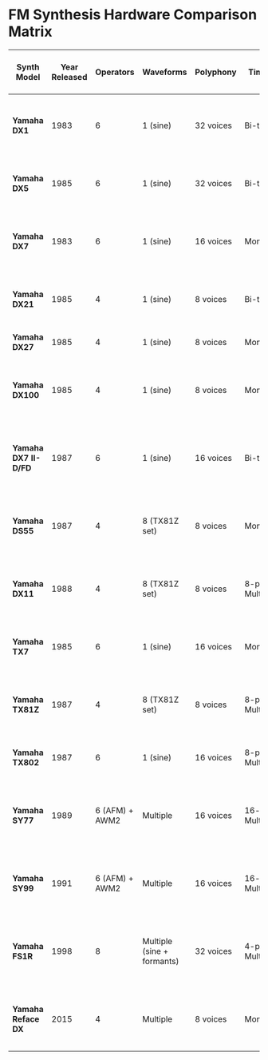 # FM Synthesis Hardware Comparison Matrix

| **Synth Model**         | **Year Released** | **Operators**         | **Waveforms**              | **Polyphony** | **Timbrality**         | **Modulation Options**     | **Presets/User Patches**   | **Keybed**                                         | **Aftertouch**               | **Keys**       | **MIDI Capability** | **Receives Velocity over MIDI** | **Receives Aftertouch over MIDI** | **Effects**                              | **Notable Features**                                                       | **Data Sources**                                                                                     |
|-------------------------|-------------------|-----------------------|----------------------------|---------------|------------------------|----------------------------|----------------------------|---------------------------------------------------|------------------------------|---------------|---------------------|--------------------------------|--------------------------------------|-----------------------------------------|----------------------------------------------------------------------------|------------------------------------------------------------------------------------------------------|
| **Yamaha DX1**          | 1983             | 6                     | 1 (sine)                   | 32 voices     | Bi-timbral            | 32 fixed algorithms        | 64 internal                | Velocity-sensitive, weighted keys                  | Yes (Polyphonic)              | 73            | Yes                 | Yes                            | Yes (Polyphonic)                     | None                                    | Premium build, wooden keybed, LED display, one of the rarest DX synths      | [Vintage Synth Explorer](https://www.vintagesynth.com/yamaha/dx1)                                   |
| **Yamaha DX5**          | 1985             | 6                     | 1 (sine)                   | 32 voices     | Bi-timbral            | 32 fixed algorithms        | 64 internal                | Velocity-sensitive                                  | Yes (Channel)                | 76            | Yes                 | Yes                            | Yes (Channel)                        | None                                    | DX1 sound engine in a more affordable package                                     | [Vintage Synth Explorer](https://www.vintagesynth.com/yamaha/dx5)                                   |
| **Yamaha DX7**          | 1983             | 6                     | 1 (sine)                   | 16 voices     | Monotimbral           | 32 fixed algorithms        | 32 presets / 32 user       | Velocity-sensitive                                  | Yes (Channel)                | 61            | Yes                 | Yes                            | Yes (Channel)                        | None                                    | First commercial FM synth, MIDI support, metallic & glassy tones             | [Vintage Synth Explorer](https://www.vintagesynth.com/yamaha/dx7), [Wikipedia](https://en.wikipedia.org/wiki/Yamaha_DX7) |
| **Yamaha DX21**         | 1985             | 4                     | 1 (sine)                   | 8 voices      | Bi-timbral            | 8 fixed algorithms         | 32 presets / 32 user       | No velocity sensitivity                             | No                           | 61            | Yes                 | Yes                            | No                                   | Chorus                                  | Built-in chorus effect, budget-friendly FM synth                                | [Vintage Synth Explorer](https://www.vintagesynth.com/yamaha/dx21)                                 |
| **Yamaha DX27**         | 1985             | 4                     | 1 (sine)                   | 8 voices      | Monotimbral           | 8 fixed algorithms         | 96 presets / 32 user       | No velocity sensitivity                             | No                           | 61            | Yes                 | Yes                            | No                                   | None                                    | Compact DX21 without chorus                                                    | [Vintage Synth Explorer](https://www.vintagesynth.com/yamaha/dx27)                                 |
| **Yamaha DX100**        | 1985             | 4                     | 1 (sine)                   | 8 voices      | Monotimbral           | 8 fixed algorithms         | 192 presets / 24 user      | No velocity sensitivity                             | No                           | 49 (mini)     | Yes                 | Yes                            | No                                   | None                                    | Mini keys, battery-powered, popular for funk & bass sounds                    | [Vintage Synth Explorer](https://www.vintagesynth.com/yamaha/dx100)                                |
| **Yamaha DX7 II-D/FD**  | 1987             | 6                     | 1 (sine)                   | 16 voices     | Bi-timbral            | 32 fixed algorithms        | 64 internal / 64 cartridge | Velocity-sensitive                                  | Yes (Channel)                | 61            | Yes                 | Yes                            | Yes (Channel)                        | None                                    | Stereo output, fractional scaling, improved DAC, floppy disk on FD model      | [Vintage Synth Explorer](https://www.vintagesynth.com/yamaha/dx7iid-dx7iifd)                         |
| **Yamaha DS55**         | 1987             | 4                     | 8 (TX81Z set)              | 8 voices      | Monotimbral           | Preset-based               | 200 presets (no user)      | Velocity-sensitive                                  | No                           | 61            | Yes                 | Yes                            | No                                   | Chorus, Reverb                          | Simplified FM synth, preset-based operation, built-in drum patterns           | [Vintage Synth Explorer](https://www.vintagesynth.com/yamaha/ds55)                                 |
| **Yamaha DX11**         | 1988             | 4                     | 8 (TX81Z set)              | 8 voices      | 8-part Multitimbral   | 8 fixed algorithms         | 128 presets / 32 user      | Velocity-sensitive                                  | Yes (Channel)                | 61            | Yes                 | Yes                            | Yes (Channel)                        | None                                    | Multitimbral, velocity & aftertouch-sensitive, unique FM presets              | [Vintage Synth Explorer](https://www.vintagesynth.com/yamaha/dx11)                                 |
| **Yamaha TX7**          | 1985             | 6                     | 1 (sine)                   | 16 voices     | Monotimbral           | 32 fixed algorithms        | 32 user (DX7-compatible)   | N/A (module)                                        | N/A                          | N/A           | Yes                 | Yes                            | No                                   | None                                    | DX7 in a desktop module, no front panel controls                                  | [Synth Ark](https://www.synthark.org/Yamaha/TX7.html)                                              |
| **Yamaha TX81Z**        | 1987             | 4                     | 8 (TX81Z set)              | 8 voices      | 8-part Multitimbral   | 8 fixed algorithms         | 128 presets / 32 user      | N/A (module)                                        | N/A                          | N/A           | Yes                 | Yes                            | Yes (Channel)                        | None                                    | First FM synth with selectable waveforms, punchy bass sounds                  | [Vintage Synth Explorer](https://www.vintagesynth.com/yamaha/tx81z)                                |
| **Yamaha TX802**        | 1987             | 6                     | 1 (sine)                   | 16 voices     | 8-part Multitimbral   | 32 fixed algorithms        | 128 presets / 64 user      | N/A (module)                                        | N/A                          | N/A           | Yes                 | Yes                            | Yes (Channel)                        | None                                    | Rackmount DX7 II with 8-part multitimbrality                                    | [Vintage Synth Explorer](https://www.vintagesynth.com/yamaha/tx802)                                |
| **Yamaha SY77**         | 1989             | 6 (AFM) + AWM2        | Multiple                   | 16 voices     | 16-part Multitimbral  | Free-routing AFM engine    | 64 presets / 64 user       | Velocity-sensitive                                  | Yes (Channel)                | 61            | Yes                 | Yes                            | Yes (Channel)                        | Chorus, Reverb                          | FM + sample-based synthesis (AWM2), built-in sequencer                         | [MIDERA Artist](https://www.midera-artist.com/yamaha-sy77/)                                        |
| **Yamaha SY99**         | 1991             | 6 (AFM) + AWM2        | Multiple                   | 16 voices     | 16-part Multitimbral  | Free-routing AFM engine    | 128 presets / 128 user     | Velocity-sensitive                                  | Yes (Channel)                | 76            | Yes                 | Yes                            | Yes (Channel)                        | Chorus, Reverb                          | Advanced sample import support, upgraded effects                                  | [Vintage Synth Explorer](https://www.vintagesynth.com/yamaha/sy99)                                 |
| **Yamaha FS1R**         | 1998             | 8                     | Multiple (sine + formants) | 32 voices     | 4-part Multitimbral   | FM + formant synthesis     | 1400+ presets / 512 user   | N/A (module)                                        | N/A                          | N/A           | Yes                 | Yes                            | Yes (Channel)                        | Reverb, EQ                              | Complex formant-based FM, deep programming, 8-operator synthesis                | [Synth Ark](https://www.synthark.org/Yamaha/FS1R.html)                                              |
| **Yamaha Reface DX**    | 2015             | 4                     | Multiple                   | 8 voices      | Monotimbral           | Free-routing FM            | 32 presets                 | Velocity-sensitive (mini keys)                      | No                           | 37 (mini)     | Yes                 | Yes                            | No                                   | Delay, Reverb                           | Compact FM synth with hands-on controls, built-in effects                      | [Synthtopia](https://www.synthtopia.com/content/2015/07/28/yamaha-reface-dx-vs-dx-7-mano-a-mano/)    |
